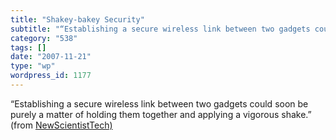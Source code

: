 ```yaml
---
title: "Shakey-bakey Security"
subtitle: "“Establishing a secure wireless link between two gadgets could soon be purely a matter of holding th..."
category: "538"
tags: []
date: "2007-11-21"
type: "wp"
wordpress_id: 1177
---
```

“Establishing a secure wireless link between two gadgets could soon be purely a matter of holding them together and applying a vigorous shake.” (from [NewScientistTech)](http://technology.newscientist.com/article/dn12912-synchronised-shaking-connects-gadgets-securely.html)